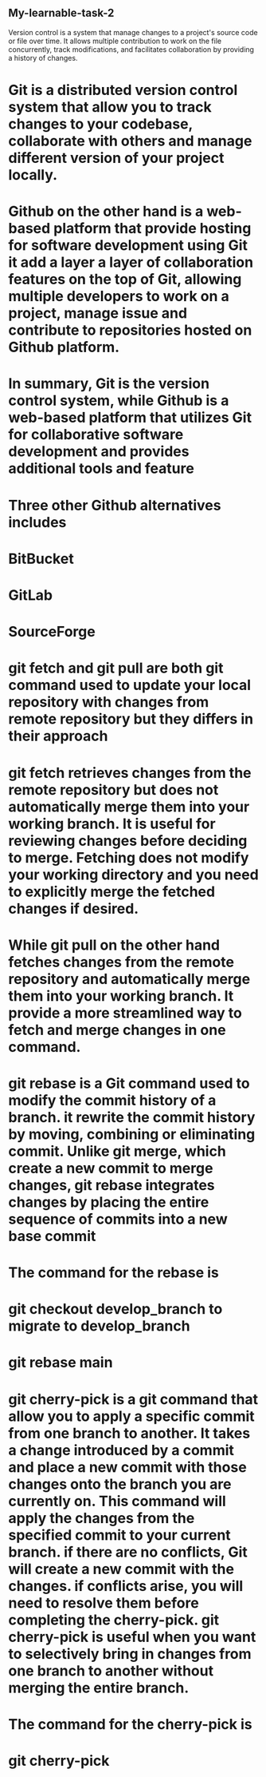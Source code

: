 ## My-learnable-task-2

<p> Version control is a system that manage changes to a project's source code or file over time. It allows multiple contribution to work on the file concurrently, track modifications, and facilitates collaboration by providing a history of changes.</p>

# Git is a distributed version control system that allow you to track changes to your codebase, collaborate with others and manage different version of your project locally.

# Github on the other hand is a web-based platform that provide hosting for software development using Git it add a layer a layer of collaboration features on the top of Git, allowing multiple developers to work on a project, manage issue and contribute to repositories hosted on Github platform.

# In summary, Git is the version control system, while Github is a web-based platform that utilizes Git for collaborative software development and provides additional tools and feature

# Three other Github alternatives includes

# BitBucket

# GitLab

# SourceForge

# git fetch and git pull are both git command used to update your local repository with changes from remote repository but they differs in their approach

# git fetch retrieves changes from the remote repository but does not automatically merge them into your working branch. It is useful for reviewing changes before deciding to merge. Fetching does not modify your working directory and you need to explicitly merge the fetched changes if desired.

# While git pull on the other hand fetches changes from the remote repository and automatically merge them into your working branch. It provide a more streamlined way to fetch and merge changes in one command.

# git rebase is a Git command used to modify the commit history of a branch. it rewrite the commit history by moving, combining or eliminating commit. Unlike git merge, which create a new commit to merge changes, git rebase integrates changes by placing the entire sequence of commits into a new base commit

# The command for the rebase is

# git checkout develop_branch to migrate to develop_branch

# git rebase main

# git cherry-pick is a git command that allow you to apply a specific commit from one branch to another. It takes a change introduced by a commit and place a new commit with those changes onto the branch you are currently on. This command will apply the changes from the specified commit to your current branch. if there are no conflicts, Git will create a new commit with the changes. if conflicts arise, you will need to resolve them before completing the cherry-pick. git cherry-pick is useful when you want to selectively bring in changes from one branch to another without merging the entire branch.

# The command for the cherry-pick is

# git cherry-pick <commit-hash>
